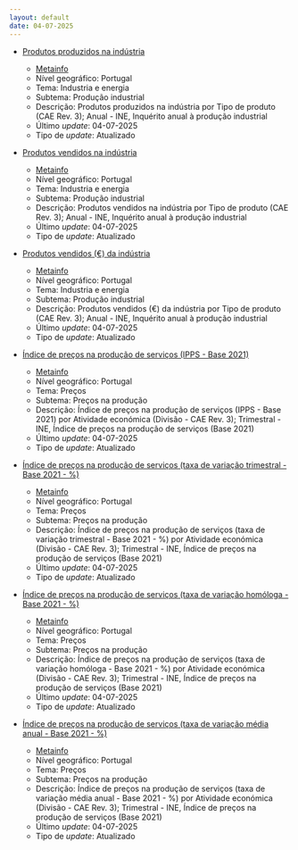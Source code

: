 ```yaml
---
layout: default
date: 04-07-2025
---
```

* [Produtos produzidos na indústria](https://www.ine.pt/xportal/xmain?xpid=INE&xpgid=ine_indicadores&indOcorrCod=0002723&contexto=bd&selTab=tab2)
  * [Metainfo](https://www.ine.pt/bddXplorer/htdocs/minfo.jsp?var_cd=0002723&lingua=PT)
  * Nível geográfico: Portugal
  * Tema: Industria e energia
  * Subtema: Produção industrial
  * Descrição: Produtos produzidos na indústria por Tipo de produto (CAE Rev. 3); Anual - INE, Inquérito anual à produção industrial
  * Último _update_: 04-07-2025
  * Tipo de _update_: Atualizado

* [Produtos vendidos na indústria](https://www.ine.pt/xportal/xmain?xpid=INE&xpgid=ine_indicadores&indOcorrCod=0002724&contexto=bd&selTab=tab2)
  * [Metainfo](https://www.ine.pt/bddXplorer/htdocs/minfo.jsp?var_cd=0002724&lingua=PT)
  * Nível geográfico: Portugal
  * Tema: Industria e energia
  * Subtema: Produção industrial
  * Descrição: Produtos vendidos na indústria por Tipo de produto (CAE Rev. 3); Anual - INE, Inquérito anual à produção industrial
  * Último _update_: 04-07-2025
  * Tipo de _update_: Atualizado

* [Produtos vendidos (€) da indústria](https://www.ine.pt/xportal/xmain?xpid=INE&xpgid=ine_indicadores&indOcorrCod=0002725&contexto=bd&selTab=tab2)
  * [Metainfo](https://www.ine.pt/bddXplorer/htdocs/minfo.jsp?var_cd=0002725&lingua=PT)
  * Nível geográfico: Portugal
  * Tema: Industria e energia
  * Subtema: Produção industrial
  * Descrição: Produtos vendidos (€) da indústria por Tipo de produto (CAE Rev. 3); Anual - INE, Inquérito anual à produção industrial
  * Último _update_: 04-07-2025
  * Tipo de _update_: Atualizado

* [Índice de preços na produção de serviços (IPPS - Base 2021)](https://www.ine.pt/xportal/xmain?xpid=INE&xpgid=ine_indicadores&indOcorrCod=0014479&contexto=bd&selTab=tab2)
  * [Metainfo](https://www.ine.pt/bddXplorer/htdocs/minfo.jsp?var_cd=0014479&lingua=PT)
  * Nível geográfico: Portugal
  * Tema: Preços
  * Subtema: Preços na produção
  * Descrição: Índice de preços na produção de serviços (IPPS - Base 2021) por Atividade económica (Divisão - CAE Rev. 3); Trimestral - INE, Índice de preços na produção de serviços (Base 2021)
  * Último _update_: 04-07-2025
  * Tipo de _update_: Atualizado

* [Índice de preços na produção de serviços (taxa de variação trimestral - Base 2021 - %)](https://www.ine.pt/xportal/xmain?xpid=INE&xpgid=ine_indicadores&indOcorrCod=0014480&contexto=bd&selTab=tab2)
  * [Metainfo](https://www.ine.pt/bddXplorer/htdocs/minfo.jsp?var_cd=0014480&lingua=PT)
  * Nível geográfico: Portugal
  * Tema: Preços
  * Subtema: Preços na produção
  * Descrição: Índice de preços na produção de serviços (taxa de variação trimestral - Base 2021 - %) por Atividade económica (Divisão - CAE Rev. 3); Trimestral - INE, Índice de preços na produção de serviços (Base 2021)
  * Último _update_: 04-07-2025
  * Tipo de _update_: Atualizado

* [Índice de preços na produção de serviços (taxa de variação homóloga - Base 2021 - %)](https://www.ine.pt/xportal/xmain?xpid=INE&xpgid=ine_indicadores&indOcorrCod=0014481&contexto=bd&selTab=tab2)
  * [Metainfo](https://www.ine.pt/bddXplorer/htdocs/minfo.jsp?var_cd=0014481&lingua=PT)
  * Nível geográfico: Portugal
  * Tema: Preços
  * Subtema: Preços na produção
  * Descrição: Índice de preços na produção de serviços (taxa de variação homóloga - Base 2021 - %) por Atividade económica (Divisão - CAE Rev. 3); Trimestral - INE, Índice de preços na produção de serviços (Base 2021)
  * Último _update_: 04-07-2025
  * Tipo de _update_: Atualizado

* [Índice de preços na produção de serviços (taxa de variação média anual - Base 2021 - %)](https://www.ine.pt/xportal/xmain?xpid=INE&xpgid=ine_indicadores&indOcorrCod=0014482&contexto=bd&selTab=tab2)
  * [Metainfo](https://www.ine.pt/bddXplorer/htdocs/minfo.jsp?var_cd=0014482&lingua=PT)
  * Nível geográfico: Portugal
  * Tema: Preços
  * Subtema: Preços na produção
  * Descrição: Índice de preços na produção de serviços (taxa de variação média anual - Base 2021 - %) por Atividade económica (Divisão - CAE Rev. 3); Trimestral - INE, Índice de preços na produção de serviços (Base 2021)
  * Último _update_: 04-07-2025
  * Tipo de _update_: Atualizado

